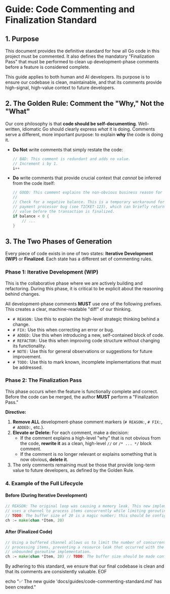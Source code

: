 # Guide: Code Commenting and Finalization Standard

## 1. Purpose

This document provides the definitive standard for how all Go code in this project must be commented. It also defines the mandatory "Finalization Pass" that must be performed to clean up development-phase comments before a feature is considered complete.

This guide applies to both human and AI developers. Its purpose is to ensure our codebase is clean, maintainable, and that its comments provide high-signal, high-value context to future developers.

## 2. The Golden Rule: Comment the "Why," Not the "What"

Our core philosophy is that **code should be self-documenting**. Well-written, idiomatic Go should clearly express *what* it is doing. Comments serve a different, more important purpose: to explain **why** the code is doing it.

-   **Do Not** write comments that simply restate the code:
    ```go
    // BAD: This comment is redundant and adds no value.
    // Increment i by 1.
    i++
    ```

-   **Do** write comments that provide crucial context that *cannot* be inferred from the code itself:
    ```go
    // GOOD: This comment explains the non-obvious business reason for this check.
    //
    // Check for a negative balance. This is a temporary workaround for the upstream
    // payment processor bug (see TICKET-123), which can briefly return a negative
    // value before the transaction is finalized.
    if balance < 0 {
        // ...
    }
    ```

## 3. The Two Phases of Generation

Every piece of code exists in one of two states: **Iterative Development (WIP)** or **Finalized**. Each state has a different set of commenting rules.

### Phase 1: Iterative Development (WIP)

This is the collaborative phase where we are actively building and refactoring. During this phase, it is critical to be explicit about the reasoning behind changes.

All development-phase comments **MUST** use one of the following prefixes. This creates a clear, machine-readable "diff" of our thinking.

*   `# REASON:` Use this to explain the high-level strategic thinking behind a change.
*   `# FIX:` Use this when correcting an error or bug.
*   `# ADDED:` Use this when introducing a new, self-contained block of code.
*   `# REFACTOR:` Use this when improving code structure without changing its functionality.
*   `# NOTE:` Use this for general observations or suggestions for future improvement.
*   `# TODO:` Use this to mark known, incomplete implementations that must be addressed.

### Phase 2: The Finalization Pass

This phase occurs when the feature is functionally complete and correct. Before the code can be merged, the author **MUST** perform a "Finalization Pass."

**Directive:**
1.  **Remove ALL** development-phase comment markers (`# REASON:`, `# FIX:`, `# ADDED:`, etc.).
2.  **Elevate or Delete:** For each comment, make a decision:
    *   If the comment explains a high-level "why" that is not obvious from the code, **rewrite it** as a clean, high-level `//` or `/* ... */` block comment.
    *   If the comment is no longer relevant or explains something that is now obvious, **delete it**.
3.  The only comments remaining must be those that provide long-term value to future developers, as defined by the Golden Rule.

### 4. Example of the Full Lifecycle

#### Before (During Iterative Development)
```go
// REASON: The original loop was causing a memory leak. This new implementation
// uses a channel to process items concurrently while limiting goroutines.
// TODO: The buffer size of 20 is a magic number; this should be configurable.
ch := make(chan *Item, 20)
```

#### After (Finalized Code)
```go
// Using a buffered channel allows us to limit the number of concurrent workers
// processing items, preventing a resource leak that occurred with the previous
// unbounded goroutine implementation.
ch := make(chan *Item, 20) // TODO: The buffer size should be made configurable.
```

By adhering to this standard, we ensure that our final codebase is clean and that its comments are consistently valuable.
EOF

echo "✅ The new guide 'docs/guides/code-commenting-standard.md' has been created."
